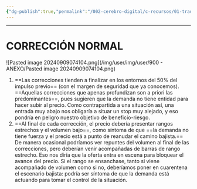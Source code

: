 ```yaml
---
{"dg-publish":true,"permalink":"/002-cerebro-digital/c-recursos/01-trading/a-libros/02-el-metodo-wyckoff/g10-correccion-normal-en-tendencia-bajista/"}
---
```



---
# CORRECCIÓN NORMAL
![Pasted image 20240909074104.png](/img/user/img/user/900 - ANEXO/Pasted image 20240909074104.png)
1. ==Las correcciones tienden a finalizar en los entornos del 50% del impulso previo== (con el margen de seguridad que ya conocemos). ==Aquellas correcciones que apenas profundizan son a priori las predominantes==, pues sugieren que la demanda no tiene entidad para hacer subir al precio. Como contrapartida a una situación así, una entrada muy abajo nos obligaría a situar un stop muy alejado, y eso pondría en peligro nuestro objetivo de beneficio-riesgo.  
2. ==Al final de cada corrección, el precio debería presentar rangos estrechos y el volumen bajo==, como síntoma de que ==la demanda no tiene fuerza y el precio está a punto de reanudar el camino bajista.== De manera ocasional podríamos ver repuntes del volumen al final de las correcciones, pero deberían venir acompañadas de barras de rango estrecho. Eso nos diría que la oferta entra en escena para bloquear el avance del precio. Si el rango se ensanchase, tanto si viene acompañado de volumen como si no, deberíamos poner en cuarentena el escenario bajista: podría ser síntoma de que la demanda está actuando para tomar el control de la situación.